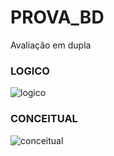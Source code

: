 # PROVA_BD
Avaliação em dupla


### LOGICO

![logico](https://user-images.githubusercontent.com/107321701/193120308-f8e81faa-0ea0-458d-a7b1-a99ca6c10132.png)

### CONCEITUAL

![conceitual](https://user-images.githubusercontent.com/107321701/193120430-f0dd5faf-ffcc-4825-bb0c-fb7184509c11.png)

